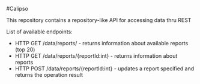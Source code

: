 #Calipso

This repository contains a repository-like API for accessing data thru REST 

List of available endpoints:
* HTTP GET  /data/reports/               - returns information about available reports (top 20)
* HTTP GET  /data/reports/{reportId:int} - returns information about reports
* HTTP POST /data/reports/{reportId:int} - updates a report specified and returns the operation result
